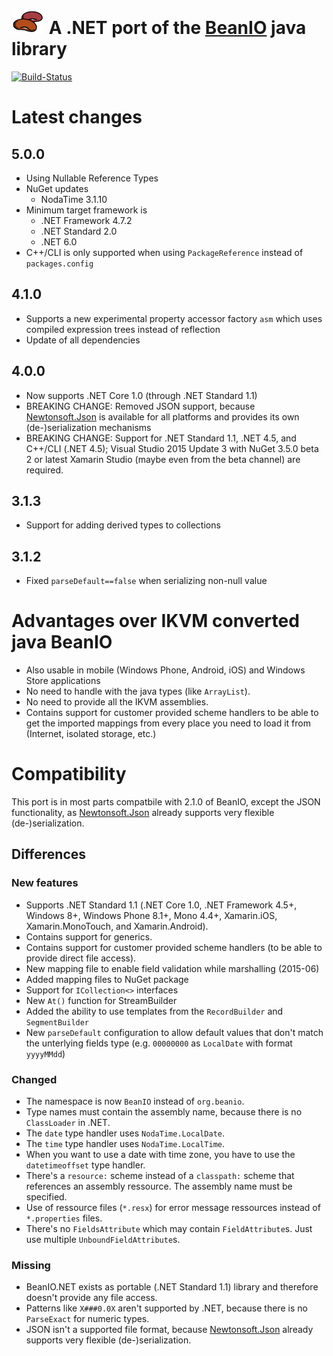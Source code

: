 # ![BeanIO .NET](beanio-logo.png "BeanIO") A .NET port of the [BeanIO](http://beanio.org) java library

[![Build-Status](https://build.fubar-dev.de/guestAuth/app/rest/builds/buildType:%28id:BeanIONet_ReleaseBuild%29/statusIcon)](https://build.fubar-dev.com/viewType.html?buildTypeId=BeanIONet_ReleaseBuild&guest=1)

# Latest changes

## 5.0.0

* Using Nullable Reference Types
* NuGet updates
  * NodaTime 3.1.10
* Minimum target framework is
  * .NET Framework 4.7.2
  * .NET Standard 2.0
  * .NET 6.0
* C++/CLI is only supported when using `PackageReference` instead of `packages.config`

## 4.1.0

* Supports a new experimental property accessor factory `asm` which uses compiled expression trees instead of reflection
* Update of all dependencies

## 4.0.0

* Now supports .NET Core 1.0 (through .NET Standard 1.1)
* BREAKING CHANGE: Removed JSON support, because [Newtonsoft.Json](http://www.newtonsoft.com/json) is available for all platforms and provides its own (de-)serialization mechanisms
* BREAKING CHANGE: Support for .NET Standard 1.1, .NET 4.5, and C++/CLI (.NET 4.5); Visual Studio 2015 Update 3 with NuGet 3.5.0 beta 2 or latest Xamarin Studio (maybe even from the beta channel) are required.

## 3.1.3

* Support for adding derived types to collections

## 3.1.2

* Fixed `parseDefault==false` when serializing non-null value

# Advantages over IKVM converted java BeanIO

* Also usable in mobile (Windows Phone, Android, iOS) and Windows Store applications
* No need to handle with the java types (like `ArrayList`).
* No need to provide all the IKVM assemblies.
* Contains support for customer provided scheme handlers to be able to get the imported mappings from every place you need to load it from (Internet, isolated storage, etc.)

# Compatibility

This port is in most parts compatbile with 2.1.0 of BeanIO, except the JSON functionality, as [Newtonsoft.Json](http://www.newtonsoft.com/json) already supports very flexible (de-)serialization.

## Differences

### New features

* Supports .NET Standard 1.1 (.NET Core 1.0, .NET Framework 4.5+, Windows 8+, Windows Phone 8.1+, Mono 4.4+, Xamarin.iOS, Xamarin.MonoTouch, and Xamarin.Android).
* Contains support for generics.
* Contains support for customer provided scheme handlers (to be able to provide direct file access).
* New mapping file to enable field validation while marshalling (2015-06)
* Added mapping files to NuGet package
* Support for `ICollection<>` interfaces
* New `At()` function for StreamBuilder
* Added the ability to use templates from the `RecordBuilder` and `SegmentBuilder`
* New `parseDefault` configuration to allow default values that don't match the unterlying fields type (e.g. `00000000` as `LocalDate` with format `yyyyMMdd`)

### Changed

* The namespace is now `BeanIO` instead of `org.beanio`.
* Type names must contain the assembly name, because there is no `ClassLoader` in .NET.
* The `date` type handler uses `NodaTime.LocalDate`.
* The `time` type handler uses `NodaTime.LocalTime`.
* When you want to use a date with time zone, you have to use the `datetimeoffset` type handler.
* There's a `resource:` scheme instead of a `classpath:` scheme that references an assembly ressource. The assembly name must be specified.
* Use of ressource files (`*.resx`) for error message ressources instead of `*.properties` files. 
* There's no `FieldsAttribute` which may contain `FieldAttribute`s. Just use multiple `UnboundFieldAttribute`s.

### Missing 

* BeanIO.NET exists as portable (.NET Standard 1.1) library and therefore doesn't provide any file access.
* Patterns like `X###0.0X` aren't supported by .NET, because there is no `ParseExact` for numeric types.
* JSON isn't a supported file format, because [Newtonsoft.Json](http://www.newtonsoft.com/json) already supports very flexible (de-)serialization.
